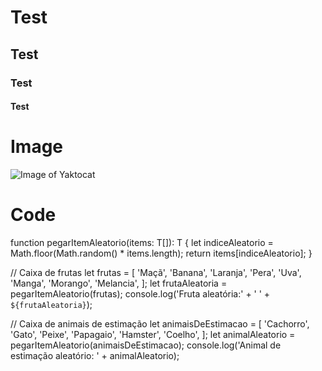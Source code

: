 # Test
## Test
### Test
#### Test

# Image
![Image of Yaktocat](https://octodex.github.com/images/yaktocat.png)

# Code
function pegarItemAleatorio<T>(items: T[]): T {
  let indiceAleatorio = Math.floor(Math.random() * items.length);
  return items[indiceAleatorio];
}

// Caixa de frutas
let frutas = [
  'Maçã',
  'Banana',
  'Laranja',
  'Pera',
  'Uva',
  'Manga',
  'Morango',
  'Melancia',
];
let frutaAleatoria = pegarItemAleatorio<string>(frutas);
console.log('Fruta aleatória:' + ' ' + `${frutaAleatoria}`);

// Caixa de animais de estimação
let animaisDeEstimacao = [
  'Cachorro',
  'Gato',
  'Peixe',
  'Papagaio',
  'Hamster',
  'Coelho',
];
let animalAleatorio = pegarItemAleatorio<string>(animaisDeEstimacao);
console.log('Animal de estimação aleatório: ' + animalAleatorio);






